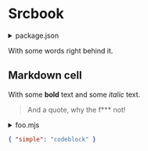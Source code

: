 <!-- srcbook:{"language":"javascript"} -->

# Srcbook

<details>
  <summary>package.json</summary>

[package.json](./package.json)

</details>

With some words right behind it.

## Markdown cell

With some **bold** text and some _italic_ text.

> And a quote, why the f\*\*\* not!

<details>
  <summary>foo.mjs</summary>

[foo.mjs](./src/foo.mjs)

</details>

```json
{ "simple": "codeblock" }
```
